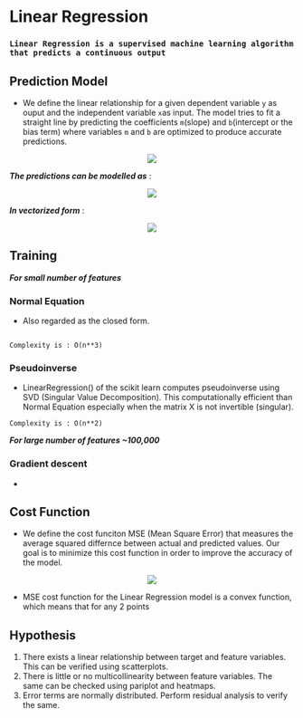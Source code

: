 # Linear Regression
### `Linear Regression is a supervised machine learning algorithm that predicts a continuous output`

## Prediction Model
* We define the linear relationship for a given dependent variable `y` as ouput and the independent variable `x`as input. The model tries to fit a straight line by predicting the coefficients `m`(slope) and `b`(intercept or the bias term) where variables `m` and `b` are optimized to produce accurate predictions.
<p align='center'>
  <img src="https://github.com/NvsYashwanth/Sales-prediction/blob/master/assets/simple%20regression.png">
</p>

***The predictions can be modelled as*** :
<p align='center'>
  <img src='https://github.com/NvsYashwanth/Sales-prediction/blob/master/assets/general%20pred.png'>
</p>

***In vectorized form*** :
<p align='center'>
  <img src='https://github.com/NvsYashwanth/Sales-prediction/blob/master/assets/general%20vector%20pred.png'>
</p>

## Training
***For small number of features***
### Normal Equation
* Also regarded as the closed form.
<p align='center'>
  <img src=''>
</p>

`Complexity is : O(n**3)`

### Pseudoinverse
* LinearRegression() of the scikit learn computes pseudoinverse using SVD (Singular Value Decomposition). This computationally efficient than Normal Equation especially when the matrix X is not invertible (singular).

`Complexity is : O(n**2)`

***For large number of features ~100,000***
### Gradient descent
+

## Cost Function
* We define the cost funciton MSE (Mean Square Error) that measures the average squared differnce between actual and predicted values. Our goal is to minimize this cost function in order to improve the accuracy of the model.

<p align='center'>
  <img src='https://github.com/NvsYashwanth/Sales-prediction/blob/master/assets/MSE.png'>
</p>

* MSE cost function for the Linear Regression model is a convex function, which means that for any 2 points

## Hypothesis
1. There exists a linear relationship between target and feature variables. This can be verified using scatterplots.
2. There is little or no multicollinearity between feature variables. The same can be checked using pariplot and heatmaps.
3. Error terms are normally distributed. Perform residual analysis to verify the same.
